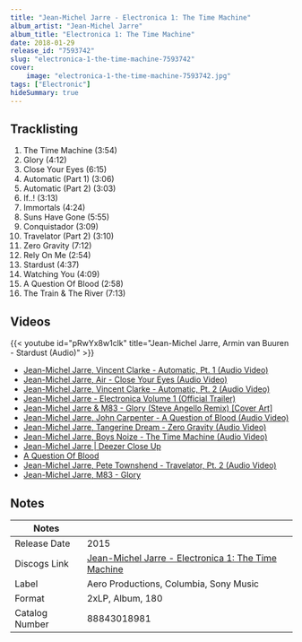 ```yaml
---
title: "Jean-Michel Jarre - Electronica 1: The Time Machine"
album_artist: "Jean-Michel Jarre"
album_title: "Electronica 1: The Time Machine"
date: 2018-01-29
release_id: "7593742"
slug: "electronica-1-the-time-machine-7593742"
cover:
    image: "electronica-1-the-time-machine-7593742.jpg"
tags: ["Electronic"]
hideSummary: true
---
```


## Tracklisting
1. The Time Machine (3:54)
2. Glory (4:12)
3. Close Your Eyes (6:15)
4. Automatic (Part 1) (3:06)
5. Automatic (Part 2) (3:03)
6. If..! (3:13)
7. Immortals (4:24)
8. Suns Have Gone (5:55)
9. Conquistador (3:09)
10. Travelator (Part 2) (3:10)
11. Zero Gravity (7:12)
12. Rely On Me (2:54)
13. Stardust (4:37)
14. Watching You (4:09)
15. A Question Of Blood (2:58)
16. The Train & The River (7:13)

## Videos
{{< youtube id="pRwYx8w1clk" title="Jean-Michel Jarre, Armin van Buuren - Stardust (Audio)" >}}
- [Jean-Michel Jarre, Vincent Clarke - Automatic, Pt. 1 (Audio Video)](https://www.youtube.com/watch?v=NxV0OWna09U)
- [Jean-Michel Jarre, Air - Close Your Eyes (Audio Video)](https://www.youtube.com/watch?v=aI6kxtQ1sgY)
- [Jean-Michel Jarre, Vincent Clarke - Automatic, Pt. 2 (Audio Video)](https://www.youtube.com/watch?v=hhcveYXKZTY)
- [Jean-Michel Jarre - Electronica Volume 1 (Official Trailer)](https://www.youtube.com/watch?v=sw02ZVo4ea4)
- [Jean-Michel Jarre & M83 - Glory (Steve Angello Remix) [Cover Art]](https://www.youtube.com/watch?v=ogmdkV3b0Yg)
- [Jean-Michel Jarre, John Carpenter - A Question of Blood (Audio Video)](https://www.youtube.com/watch?v=nVLUXBKFRGs)
- [Jean-Michel Jarre, Tangerine Dream - Zero Gravity (Audio Video)](https://www.youtube.com/watch?v=L7MHhLYecT0)
- [Jean-Michel Jarre, Boys Noize - The Time Machine (Audio Video)](https://www.youtube.com/watch?v=xjrCDAXg1Bw)
- [Jean-Michel Jarre | Deezer Close Up](https://www.youtube.com/watch?v=pDj9t4Uf8Q0)
- [A Question Of Blood](https://www.youtube.com/watch?v=2qSaeRMK0mk)
- [Jean-Michel Jarre, Pete Townshend - Travelator, Pt. 2 (Audio Video)](https://www.youtube.com/watch?v=4xZQ5hX0xyk)
- [Jean-Michel Jarre, M83 - Glory](https://www.youtube.com/watch?v=NF7OoJZPLJc)

## Notes

| Notes          |             |
| ---------------| ----------- |
| Release Date   | 2015 |
| Discogs Link   | [Jean-Michel Jarre - Electronica 1: The Time Machine](https://www.discogs.com/release/7593742) |
| Label          | Aero Productions, Columbia, Sony Music |
| Format         | 2xLP, Album, 180 |
| Catalog Number | 88843018981 |

